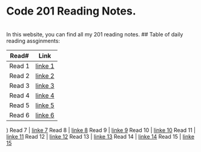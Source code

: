 # Code 201 Reading Notes.
<br/>
In this website, you can find all my 201 reading notes.
## Table of daily reading assginments:

Read#  | Link
----------|-------
Read 1    | [linke 1](https://sondosmatahen.github.io/reading-notes/class-01)
Read 2    | [linke 2](https://sondosmatahen.github.io/reading-notes/class-02)
Read 3    | [linke 3](https://sondosmatahen.github.io/reading-notes/class-03)
Read 4    | [linke 4](https://sondosmatahen.github.io/reading-notes/class-04)
Read 5    | [linke 5](https://sondosmatahen.github.io/reading-notes/class-05)
Read 6    | [linke 6](https://sondosmatahen.github.io/reading-notes/class-06)
)
Read 7    | [linke 7](https://sondosmatahen.github.io/reading-notes/class-07)
Read 8    | [linke 8](https://sondosmatahen.github.io/reading-notes/class-08)
Read 9    | [linke 9](https://sondosmatahen.github.io/reading-notes/class-09)
Read 10   | [linke 10](https://sondosmatahen.github.io/reading-notes/class-10)
Read 11   | [linke 11](https://sondosmatahen.github.io/reading-notes/class-1)
Read 12   | [linke 12]()
Read 13   | [linke 13]()
Read 14   | [linke 14]()
Read 15   | [linke 15]()



